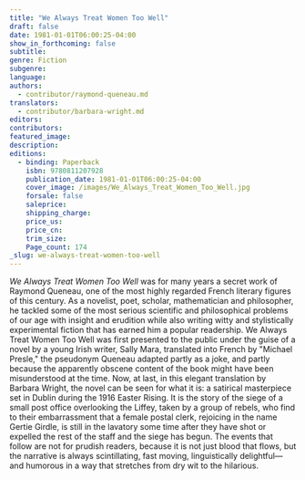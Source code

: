 ```yaml
---
title: "We Always Treat Women Too Well"
draft: false
date: 1981-01-01T06:00:25-04:00
show_in_forthcoming: false
subtitle:
genre: Fiction
subgenre:
language:
authors:
  - contributor/raymond-queneau.md
translators:
  - contributor/barbara-wright.md
editors:
contributors:
featured_image:
description:
editions:
  - binding: Paperback
    isbn: 9780811207928
    publication_date: 1981-01-01T06:00:25-04:00
    cover_image: /images/We_Always_Treat_Women_Too_Well.jpg
    forsale: false
    saleprice:
    shipping_charge:
    price_us:
    price_cn:
    trim_size:
    Page_count: 174
_slug: we-always-treat-women-too-well
---
```


_We Always Treat Women Too Well_ was for many years a secret work of Raymond Queneau, one of the most highly regarded French literary figures of this century. As a novelist, poet, scholar, mathematician and philosopher, he tackled some of the most serious scientific and philosophical problems of our age with insight and erudition while also writing witty and stylistically experimental fiction that has earned him a popular readership. We Always Treat Women Too Well was first presented to the public under the guise of a novel by a young Irish writer, Sally Mara, translated into French by "Michael Presle," the pseudonym Queneau adapted partly as a joke, and partly because the apparently obscene content of the book might have been misunderstood at the time. Now, at last, in this elegant translation by Barbara Wright, the novel can be seen for what it is: a satirical masterpiece set in Dublin during the 1916 Easter Rising. It is the story of the siege of a small post office overlooking the Liffey, taken by a group of rebels, who find to their embarrassment that a female postal clerk, rejoicing in the name Gertie Girdle, is still in the lavatory some time after they have shot or expelled the rest of the staff and the siege has begun. The events that follow are not for prudish readers, because it is not just blood that flows, but the narrative is always scintillating, fast moving, linguistically delightful—and humorous in a way that stretches from dry wit to the hilarious.

